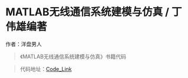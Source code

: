 ﻿# MATLAB无线通信系统建模与仿真 / 丁伟雄编著

作者：洋盘男人

> 《MATLAB无线通信系统建模与仿真》书籍代码

> 代码地址：[Code_Link](https://github.com/yangpannanren/Book_Code/tree/main/MATLAB无线通信系统建模与仿真)